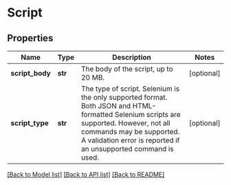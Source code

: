 # Script

## Properties
Name | Type | Description | Notes
------------ | ------------- | ------------- | -------------
**script_body** | **str** | The body of the script, up to 20 MB. | [optional] 
**script_type** | **str** | The type of script. Selenium is the only supported format. Both JSON and HTML-formatted Selenium scripts are  supported. However, not all commands may be supported. A validation error is reported if an unsupported  command is used.  | [optional] 

[[Back to Model list]](../README.md#documentation-for-models) [[Back to API list]](../README.md#documentation-for-api-endpoints) [[Back to README]](../README.md)


